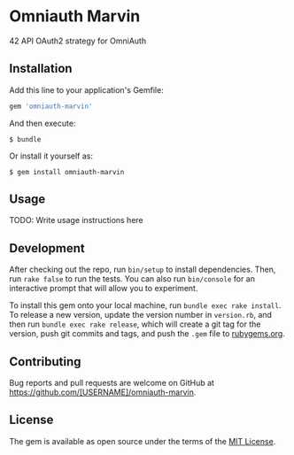 # Omniauth Marvin

42 API OAuth2 strategy for OmniAuth

## Installation

Add this line to your application's Gemfile:

```ruby
gem 'omniauth-marvin'
```

And then execute:

    $ bundle

Or install it yourself as:

    $ gem install omniauth-marvin

## Usage

TODO: Write usage instructions here

## Development

After checking out the repo, run `bin/setup` to install dependencies. Then, run `rake false` to run the tests. You can also run `bin/console` for an interactive prompt that will allow you to experiment.

To install this gem onto your local machine, run `bundle exec rake install`. To release a new version, update the version number in `version.rb`, and then run `bundle exec rake release`, which will create a git tag for the version, push git commits and tags, and push the `.gem` file to [rubygems.org](https://rubygems.org).

## Contributing

Bug reports and pull requests are welcome on GitHub at https://github.com/[USERNAME]/omniauth-marvin.


## License

The gem is available as open source under the terms of the [MIT License](http://opensource.org/licenses/MIT).
